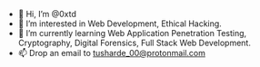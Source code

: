 - 👋 Hi, I’m @0xtd
- 👀 I’m interested in Web Development, Ethical Hacking.
- 🌱 I’m currently learning Web Application Penetration Testing, Cryptography, Digital Forensics, Full Stack Web Development.
- 📫 Drop an email to tusharde_00@protonmail.com
